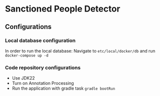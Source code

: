 # Sanctioned People Detector

## Configurations

### Local database configuration

In order to run the local database: Navigate to `etc/local/docker/db` and run `docker-compose up -d`

### Code repository configurations

- Use JDK22
- Turn on Annotation Processing
- Run the application with gradle task `gradle bootRun`